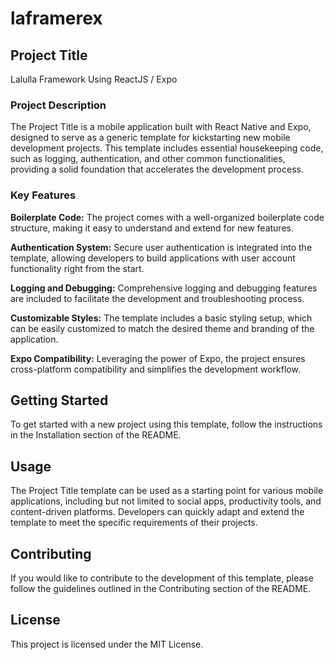 # laframerex

## Project Title
Lalulla Framework Using ReactJS / Expo

### Project Description  

The Project Title is a mobile application built with React Native and Expo, designed to serve as a generic template for kickstarting new mobile development projects. This template includes essential housekeeping code, such as logging, authentication, and other common functionalities, providing a solid foundation that accelerates the development process.

### Key Features
**Boilerplate Code:** The project comes with a well-organized boilerplate code structure, making it easy to understand and extend for new features.

**Authentication System:** Secure user authentication is integrated into the template, allowing developers to build applications with user account functionality right from the start.

**Logging and Debugging:** Comprehensive logging and debugging features are included to facilitate the development and troubleshooting process.

**Customizable Styles:** The template includes a basic styling setup, which can be easily customized to match the desired theme and branding of the application.

**Expo Compatibility:** Leveraging the power of Expo, the project ensures cross-platform compatibility and simplifies the development workflow.

## Getting Started
To get started with a new project using this template, follow the instructions in the Installation section of the README.

## Usage
The Project Title template can be used as a starting point for various mobile applications, including but not limited to social apps, productivity tools, and content-driven platforms. Developers can quickly adapt and extend the template to meet the specific requirements of their projects.

## Contributing
If you would like to contribute to the development of this template, please follow the guidelines outlined in the Contributing section of the README.

## License
This project is licensed under the MIT License.